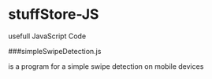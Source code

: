 # stuffStore-JS

usefull JavaScript Code

###simpleSwipeDetection.js

is a program for a simple swipe detection on mobile devices